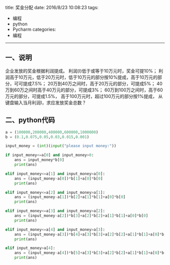 title: 奖金分配
date: 2016/8/23 10:08:23
tags:
- 编程
- python
- Pycharm
categories:
- 编程
---

## 一、说明
企业发放的奖金根据利润提成。
利润(I)低于或等于10万元时，奖金可提10%；
利润高于10万元，低于20万元时，低于10万元的部分按10%提成，高于10万元的部分，可可提成7.5%；
20万到40万之间时，高于20万元的部分，可提成5%；
40万到60万之间时高于40万元的部分，可提成3%；
60万到100万之间时，高于60万元的部分，可提成1.5%，
高于100万元时，超过100万元的部分按1%提成，
从键盘输入当月利润I，求应发放奖金总数？

<!-- more -->

## 二、python代码

```python
a = (100000,200000,400000,600000,1000000)
b = (0.1,0.075,0.05,0.03,0.015,0.001)

input_money = (int)(input("please input money:"))

if input_money<=a[0] and input_money>0:
    ans = input_money*b[0]
    print(ans)

elif input_money<=a[1] and input_money>a[0]:
    ans = (input_money-a[0])*b[1]+a[0]*b[0]
    print(ans)

elif input_money<=a[2] and input_money>a[1]:
    ans = (input_money-a[1])*b[2]+a[1]*b[1]+a[0]*b[0]
    print(ans)

elif input_money<=a[3] and input_money>a[2]:
    ans = (input_money-a[2])*b[3]+a[2]*b[2]+a[1]*b[1]+a[0]*b[0]
    print(ans)

elif input_money<=a[4] and input_money>a[3]:
    ans = (input_money-a[3])*b[4]+a[3]*b[3]+a[2]*b[2]+a[1]*b[1]+a[0]*b[0]
    print(ans)

elif input_money>a[4]:
    ans = (input_money-a[4])*b[5]+a[3]*b[3]+a[2]*b[2]+a[1]*b[1]+a[0]*b[0]
    print(ans)

```
